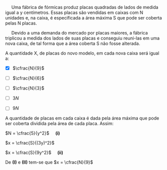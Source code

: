 

     Uma fábrica de fórmicas produz placas quadradas de lados de medida igual a y centímetros. Essas placas são vendidas em caixas com N unidades e, na caixa, é especificada a área máxima S que pode ser coberta pelas N placas.

     Devido a uma demanda do mercado por placas maiores, a fábrica triplicou a medida dos lados de suas placas e conseguiu reuni-las em uma nova caixa, de tal forma que a área coberta S não fosse alterada.

A quantidade X, de placas do novo modelo, em cada nova caixa será igual a:



- [x] $\cfrac{N}{9}$
- [ ] $\cfrac{N}{6}$
- [ ] $\cfrac{N}{3}$
- [ ] $3N$
- [ ] $9N$


A quantidade de placas em cada caixa é dada pela área máxima que pode ser coberta dividida pela área de cada placa. Assim:

$N = \cfrac{5}{y^2}$     **(i)**

$x = \cfrac{S}{(3y)^2}$

$x = \cfrac{S}{9y^2}$     **(ii)**

De **(I)** e **(II)** tem-se que $x = \cfrac{N}{9}$
